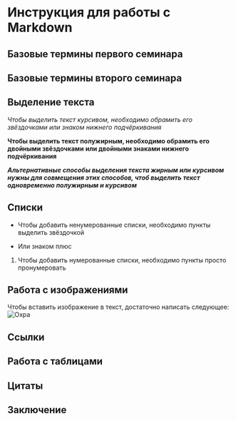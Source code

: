 # Инструкция для работы с Markdown

## Базовые термины первого семинара



## Базовые термины второго семинара

## Выделение текста

*Чтобы выделить текст курсивом, необходимо обрамить его звёздочками* _или знаком нижнего подчёркивания_

**Чтобы выделить текст полужирным, необходимо обрамить его двойными звёздочками** __или двойными знаками нижнего подчёркивания__

__*Альтернативные способы выделения текста жирным или курсивом нужны для совмещения этих способов, чтоб выделить текст одновременно полужирным и курсивом*__

## Списки

* Чтобы добавить ненумерованные списки, необходимо пункты выделить звёздочкой
+ Или знаком плюс

1. Чтобы добавить нумерованные списки, необходимо пункты просто пронумеровать

## Работа с изображениями

Чтобы вставить изображение в текст, достаточно написать следующее: ![Охра](Ochre.jpg)

## Ссылки

## Работа с таблицами

## Цитаты

## Заключение